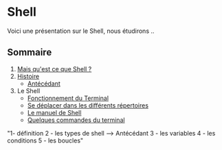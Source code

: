 # Shell

Voici une présentation sur le Shell, nous étudirons ..

## Sommaire

1. [Mais qu'est ce que Shell ?](https://github.com/ByMSRT/Shell/blob/main/Intro_Shell.md)
2. [Histoire](https://github.com/ByMSRT/Shell/blob/main/Histoire.md)
    * [Antécédant](https://github.com/ByMSRT/Shell/blob/main/Antécédant.md)
3. Le Shell
    * [Fonctionnement du Terminal](https://github.com/ByMSRT/Shell/blob/main/fonctionnement_du_Terminal.md)
    * [Se déplacer dans les différents répertoires](https://github.com/ByMSRT/Shell/blob/main/moove_in_terminal.md)
    * [Le manuel de Shell](https://github.com/ByMSRT/Shell/blob/main/manuel_shell.md)
    * [Quelques commandes du terminal](https://github.com/ByMSRT/Shell/blob/main/Quelques_commandes_du_terminal.md)

"1- définition
2 - les types de shell --> Antécédant
3 - les variables
4 - les conditions
5 - les boucles"